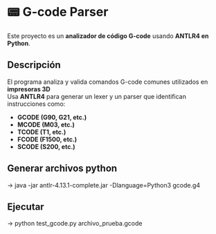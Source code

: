 # 📟 G-code Parser

Este proyecto es un **analizador de código G-code** usando **ANTLR4 en Python**.  

##  Descripción

El programa analiza y valida comandos G-code comunes utilizados en **impresoras 3D**  
Usa **ANTLR4** para generar un lexer y un parser que identifican instrucciones como:

- **GCODE (G90, G21, etc.)**
- **MCODE (M03, etc.)**
- **TCODE (T1, etc.)**
- **FCODE (F1500, etc.)**
- **SCODE (S200, etc.)**

## Generar archivos python 
-> java -jar antlr-4.13.1-complete.jar -Dlanguage=Python3 gcode.g4

## Ejecutar
-> python test_gcode.py archivo_prueba.gcode
